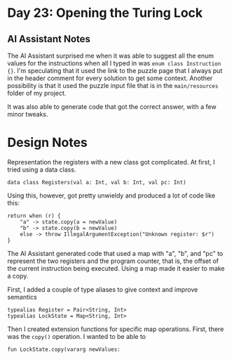 # Day 23: Opening the Turing Lock

## AI Assistant Notes

The AI Assistant surprised me when it was able to suggest all the enum values for the instructions when all I typed in was `enum class Instruction {}`. I'm speculating that it used the link to the puzzle page that I always put in the header comment for every solution to get some context. Another possibility is that it used the puzzle input file that is in the `main/resources` folder of my project.

It was also able to generate code that got the correct answer, with a few minor tweaks.

# Design Notes

Representation the registers with a new class got complicated. At first, I tried using a data class.

    data class Registers(val a: Int, val b: Int, val pc: Int)

Using this, however, got pretty unwieldy and produced a lot of code like this:

    return when (r) {
        "a" -> state.copy(a = newValue)
        "b" -> state.copy(b = newValue)
        else -> throw IllegalArgumentException("Unknown register: $r")
    }

The AI Assistant generated code that used a map with "a", "b", and "pc" to represent the two registers and the program counter, that is, the offset of the current instruction being executed. Using a map made it easier to make a copy. 

First, I added a couple of type aliases to give context and improve semantics

    typealias Register = Pair<String, Int>
    typealias LockState = Map<String, Int>

Then I created extension functions for specific map operations. First, there was the `copy()` operation. I wanted to be able to 

    fun LockState.copy(vararg newValues: 